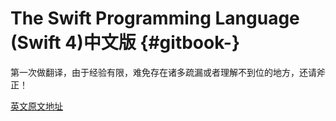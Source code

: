 # The Swift Programming Language \(Swift 4\)中文版 {#gitbook-}

第一次做翻译，由于经验有限，难免存在诸多疏漏或者理解不到位的地方，还请斧正！

[英文原文地址](https://developer.apple.com/library/content/documentation/Swift/Conceptual/Swift_Programming_Language/index.html)

